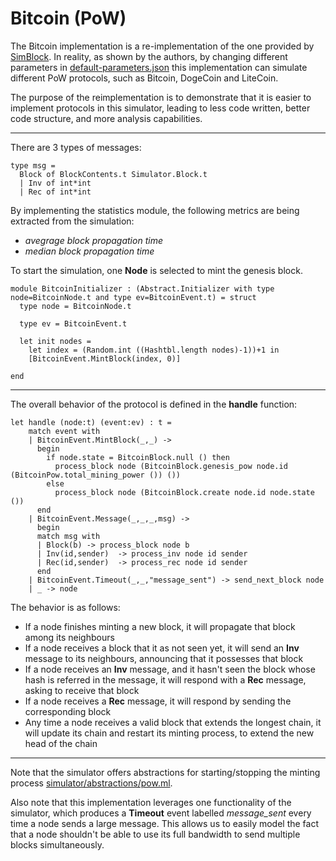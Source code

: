 # Bitcoin (PoW)

The Bitcoin implementation is a re-implementation of the one provided by [SimBlock](https://github.com/dsg-titech/simblock). In reality, as shown by the authors, by changing different parameters in [default-parameters.json](/simulator/default-parameters.json) this implementation can simulate different PoW protocols, such as Bitcoin, DogeCoin and LiteCoin.

The purpose of the reimplementation is to demonstrate that it is easier to implement protocols in this simulator, leading to less code written, better code structure, and more analysis capabilities.

---

There are 3 types of messages:

```
type msg = 
  Block of BlockContents.t Simulator.Block.t
  | Inv of int*int
  | Rec of int*int
```

By implementing the statistics module, the following metrics are being extracted from the simulation:
- *avegrage block propagation time*
- *median block propagation time*

To start the simulation, one **Node** is selected to mint the genesis block.

```
module BitcoinInitializer : (Abstract.Initializer with type node=BitcoinNode.t and type ev=BitcoinEvent.t) = struct
  type node = BitcoinNode.t

  type ev = BitcoinEvent.t

  let init nodes = 
    let index = (Random.int ((Hashtbl.length nodes)-1))+1 in
    [BitcoinEvent.MintBlock(index, 0)]
  
end
```

---

The overall behavior of the protocol is defined in the **handle** function:

```
let handle (node:t) (event:ev) : t =
    match event with
    | BitcoinEvent.MintBlock(_,_) ->
      begin
        if node.state = BitcoinBlock.null () then
          process_block node (BitcoinBlock.genesis_pow node.id (BitcoinPow.total_mining_power ()) ()) 
        else
          process_block node (BitcoinBlock.create node.id node.state ())
      end
    | BitcoinEvent.Message(_,_,_,msg) -> 
      begin
      match msg with
      | Block(b) -> process_block node b
      | Inv(id,sender)  -> process_inv node id sender
      | Rec(id,sender)  -> process_rec node id sender
      end
    | BitcoinEvent.Timeout(_,_,"message_sent") -> send_next_block node
    | _ -> node
```

The behavior is as follows:
- If a node finishes minting a new block, it will propagate that block among its neighbours
- If a node receives a block that it as not seen yet, it will send an **Inv** message to its neighbours, announcing that it possesses that block
- If a node receives an **Inv** message, and it hasn't seen the block whose hash is referred in the message, it will respond with a **Rec** message, asking to receive that block
- If a node receives a **Rec** message, it will respond by sending the corresponding block
- Any time a node receives a valid block that extends the longest chain, it will update its chain and restart its minting process, to extend the new head of the chain


--- 

Note that the simulator offers abstractions for starting/stopping the minting process [simulator/abstractions/pow.ml](simulator/abstractions/pow.ml).


Also note that this implementation leverages one functionality of the simulator, which produces a **Timeout** event labelled *message_sent* every time a node sends a large message. This allows us to easily model the fact that a node shouldn't be able to use its full bandwidth to send multiple blocks simultaneously.
